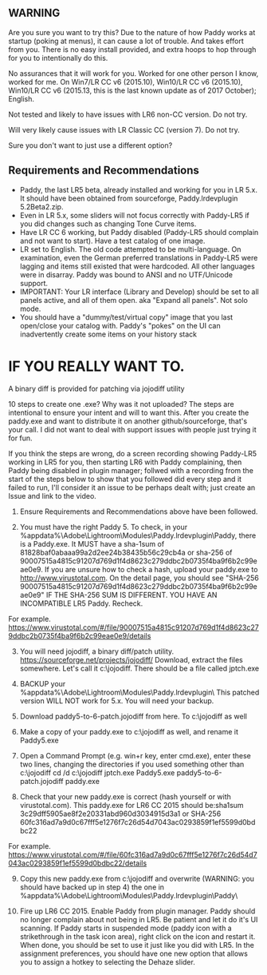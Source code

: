 ## WARNING

Are you sure you want to try this? Due to the nature of how Paddy works at startup (poking at menus), it can cause a lot of trouble.  And takes effort from you. There is no easy install provided, and extra hoops to hop through for you to intentionally do this.

No assurances that it will work for you. Worked for one other person I know, worked for me. On Win7/LR CC v6 (2015.10), Win10/LR CC v6 (2015.10), Win10/LR CC v6 (2015.13, this is the last known update as of 2017 October); English. 

Not tested and likely to have issues with LR6 non-CC version.  Do not try.

Will very likely cause issues with LR Classic CC (version 7). Do not try.

Sure you don't want to just use a different option?

## Requirements and Recommendations

* Paddy, the last LR5 beta, already installed and working for you in LR 5.x. It should have been obtained from sourceforge, Paddy.lrdevplugin 5.2Beta2.zip.
* Even in LR 5.x, some sliders will not focus correctly with Paddy-LR5 if you did changes such as changing Tone Curve items.
* Have LR CC 6 working, but Paddy disabled (Paddy-LR5 should complain and not want to start). Have a test catalog of one image.
* LR set to English. The old code attempted to be multi-language. On examination, even the German preferred translations in Paddy-LR5 were lagging and items still existed that were hardcoded. All other languages were in disarray. Paddy was bound to ANSI and no UTF/Unicode support.
* IMPORTANT: Your LR interface (Library and Develop) should be set to all panels active, and all of them open. aka "Expand all panels". Not solo mode.
* You should have a "dummy/test/virtual copy" image that you last open/close your catalog with. Paddy's "pokes" on the UI can inadvertently create some items on your history stack 

#  IF YOU REALLY WANT TO.

A binary diff is provided for patching via jojodiff utility

10 steps to create one .exe? Why was it not uploaded? The steps are intentional to ensure your intent and will to want this. After you create the paddy.exe and want to distribute it on another github/sourceforge, that's your call. I did not want to deal with support issues with people just trying it for fun.

If you think the steps are wrong, do a screen recording showing Paddy-LR5 working in LR5 for you, then starting LR6 with Paddy complaining, then Paddy being disabled in plugin manager; follwed with a recording from the start of the steps below to show that you followed did every step and it failed to run, I'll consider it an issue to be perhaps dealt with; just create an Issue and link to the video.

1) Ensure Requirements and Recommendations above have been followed.

2) You must have the right Paddy 5. To check, in your %appdata%\Adobe\Lightroom\Modules\Paddy.lrdevplugin\Paddy\, there is a Paddy.exe. It MUST have a sha-1sum of 81828baf0abaaa99a2d2ee24b38435b56c29cb4a or sha-256 of 90007515a4815c91207d769d1f4d8623c279ddbc2b0735f4ba9f6b2c99eae0e9. If you are unsure how to check a hash, upload your paddy.exe to http://www.virustotal.com. On the detail page, you should see "SHA-256	90007515a4815c91207d769d1f4d8623c279ddbc2b0735f4ba9f6b2c99eae0e9" IF THE SHA-256 SUM IS DIFFERENT. YOU HAVE AN INCOMPATIBLE LR5 Paddy. Recheck.

For example. https://www.virustotal.com/#/file/90007515a4815c91207d769d1f4d8623c279ddbc2b0735f4ba9f6b2c99eae0e9/details

3) You will need jojodiff, a binary diff/patch utility. https://sourceforge.net/projects/jojodiff/ Download, extract the files somewhere. Let's call it c:\jojodiff. There should be a file called jptch.exe

4)  BACKUP your %appdata%\Adobe\Lightroom\Modules\Paddy.lrdevplugin\ This patched version WILL NOT work for 5.x. You will need your backup.

5) Download paddy5-to-6-patch.jojodiff from here. To c:\jojodiff as well

6) Make a copy of your paddy.exe to c:\jojodiff as well, and rename it Paddy5.exe

7) Open a Command Prompt (e.g. win+r key, enter cmd.exe), enter these two lines, changing the directories if you used something other than c:\jojodiff
cd /d c:\jojodiff
jptch.exe Paddy5.exe paddy5-to-6-patch.jojodiff paddy.exe

8) Check that your new paddy.exe is correct (hash yourself or with virustotal.com). This paddy.exe for LR6 CC 2015 should be:sha1sum 3c29dff5905ae8f2e20331abd960d3034915d3a1 or SHA-256	60fc316ad7a9d0c67fff5e1276f7c26d54d7043ac0293859f1ef5599d0bdbc22

For example. https://www.virustotal.com/#/file/60fc316ad7a9d0c67fff5e1276f7c26d54d7043ac0293859f1ef5599d0bdbc22/details

9) Copy this new paddy.exe from c:\jojodiff and overwrite (WARNING: you should have backed up in step 4) the one in %appdata%\Adobe\Lightroom\Modules\Paddy.lrdevplugin\Paddy\

10) Fire up LR6 CC 2015. Enable Paddy from plugin manager. Paddy should no longer complain about not being in LR5. Be patient and let it do it's UI scanning. If Paddy starts in suspended mode (paddy icon with a strikethrough in the task icon area), right click on the icon and restart it. When done, you should be set to use it just like you did with LR5. In the assignment preferences, you should have one new option that allows you to assign a hotkey to selecting the Dehaze slider.

